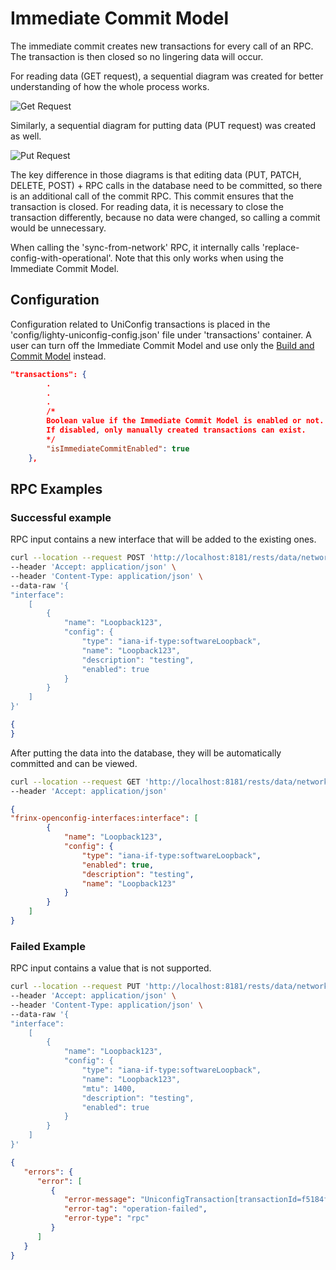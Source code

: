 # Immediate Commit Model

The immediate commit creates new transactions for every call of an RPC.
The transaction is then closed so no lingering data will occur.

For reading data (GET request), a sequential diagram was created for
better understanding of how the whole process works.

![Get Request](get-request.png)

Similarly, a sequential diagram for putting data (PUT request) was
created as well.

![Put Request](put-request.png)

The key difference in those diagrams is that editing data (PUT, PATCH,
DELETE, POST) + RPC calls in the database need to be committed, so there
is an additional call of the commit RPC. This commit ensures that the
transaction is closed. For reading data, it is necessary to close the
transaction differently, because no data were changed, so calling a
commit would be unnecessary.

When calling the 'sync-from-network' RPC, it internally calls
'replace-config-with-operational'. Note that this only works when
using the Immediate Commit Model.


## Configuration
Configuration related to UniConfig transactions is placed in the
'config/lighty-uniconfig-config.json' file under 'transactions'
container.
A user can turn off the Immediate Commit Model and use only the
[Build and Commit Model](../build-and-commit-model/readme.md)
instead.


```json JSON Snippet
"transactions": {
        .
        .
        .
        /*
        Boolean value if the Immediate Commit Model is enabled or not. Default value is true.
        If disabled, only manually created transactions can exist.
        */
        "isImmediateCommitEnabled": true
    },
```

RPC Examples
------------

### Successful example

RPC input contains a new interface that will be added to the existing
ones.

```bash RPC Request
curl --location --request POST 'http://localhost:8181/rests/data/network-topology:network-topology/topology=uniconfig/node=R1/frinx-uniconfig-topology:configuration/frinx-openconfig-interfaces:interfaces/interface=Loopback123' \
--header 'Accept: application/json' \
--header 'Content-Type: application/json' \
--data-raw '{
"interface":
    [
        {
            "name": "Loopback123",
            "config": {
                "type": "iana-if-type:softwareLoopback",
                "name": "Loopback123",
                "description": "testing",
                "enabled": true
            }
        }
    ]
}'
```

```json RPC Response, Status: 200
{
}
```

After putting the data into the database, they will be automatically
committed and can be viewed.

```bash RPC Request
curl --location --request GET 'http://localhost:8181/rests/data/network-topology:network-topology/topology=uniconfig/node=R1/frinx-uniconfig-topology:configuration/frinx-openconfig-interfaces:interfaces/interface=Loopback123?content=nonconfig' \
--header 'Accept: application/json'
```

```json RPC Response, Status: 200
{
"frinx-openconfig-interfaces:interface": [
        {
            "name": "Loopback123",
            "config": {
                "type": "iana-if-type:softwareLoopback",
                "enabled": true,
                "description": "testing",
                "name": "Loopback123"
            }
        }
    ]
}
```

### Failed Example

RPC input contains a value that is not supported.

```bash RPC Request
curl --location --request PUT 'http://localhost:8181/rests/data/network-topology:network-topology/topology=uniconfig/node=R1/frinx-uniconfig-topology:configuration/frinx-openconfig-interfaces:interfaces/interface=Loopback123' \
--header 'Accept: application/json' \
--header 'Content-Type: application/json' \
--data-raw '{
"interface":
    [
        {
            "name": "Loopback123",
            "config": {
                "type": "iana-if-type:softwareLoopback",
                "name": "Loopback123",
                "mtu": 1400,
                "description": "testing",
                "enabled": true
            }
        }
    ]
}'
```

```json RPC Response, Status: 500
{
   "errors": {
      "error": [
         {
            "error-message": "UniconfigTransaction[transactionId=f5184f5d-c0bc-4abc-a591-eeddb704eac1, creationTime=2021-10-12T12:06:00.028925Z, readWriteTx=f5184f5d-c0bc-4abc-a591-eeddb704eac1]: The commit RPC returned FAIL status. \\n Bulk update failed because: Tue Oct 12 12:06:09.478 UTC\\r\\n!! SEMANTIC ERRORS: This configuration was rejected by \\r\\n!! the system due to semantic errors. The individual \\r\\n!! errors with each failed configuration command can be \\r\\n!! found below.\\r\\n\\r\\n\\r\\ninterface Loopback123\\r\\n mtu 1400\\r\\n!!% This operation is not supported: The interface owner has not registered support for MTU\\r\\n!\\r\\nend",
            "error-tag": "operation-failed",
            "error-type": "rpc"
         }
      ]
   }
}
```
